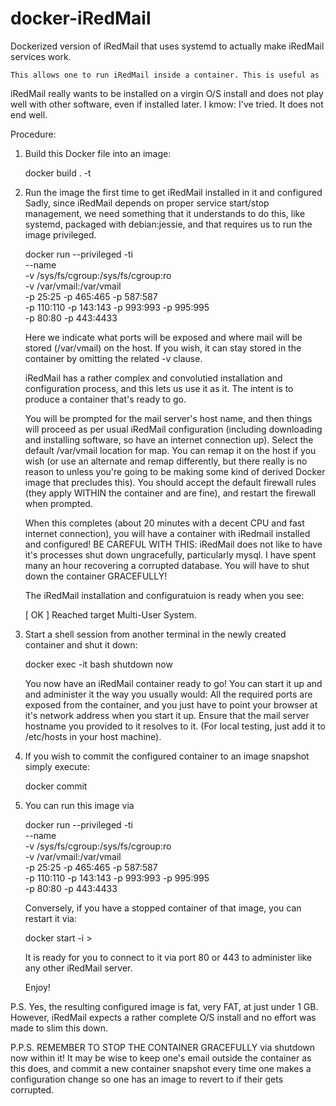 # docker-iRedMail
Dockerized version of iRedMail that uses systemd to actually make iRedMail services work.

    This allows one to run iRedMail inside a container. This is useful as
iRedMail really wants to be installed on a virgin O/S install and does not
play well with other software, even if installed later. I kmow: I've tried.
It does not end well.

Procedure:

1. Build this Docker file into an image:

	 docker build . -t <iRedMail image name>

2. Run the image the first time to get iRedMail installed in it and configured
   Sadly, since iRedMail depends on proper service start/stop management,
   we need something that it understands to do this, like systemd, packaged
   with debian:jessie, and that requires us to run the image privileged.

	 docker run --privileged -ti \
          --name <iRedMail container name> \
	        -v /sys/fs/cgroup:/sys/fs/cgroup:ro \
          -v /var/vmail:/var/vmail \
          -p 25:25 -p 465:465 -p 587:587 \
          -p 110:110 -p 143:143 -p 993:993 -p 995:995 \
          -p 80:80 -p 443:4433 \
	        <iRedMail image name>

   Here we indicate what ports will be exposed and where mail will be stored
(/var/vmail) on the host. If you wish, it can stay stored in the container
by omitting the related -v clause.

   iRedMail has a rather complex and convolutied installation and
configuration process, and this lets us use it as it. The intent is to produce
a container that's ready to go.

    You will be prompted for the mail server's host name, and then things will
proceed as per usual iRedMail configuration (including downloading and
installing software, so have an internet connection up). Select the default
/var/vmail location for map. You can remap it on the host if you wish (or use
an alternate and remap differently, but there really is no reason to unless
you're going to be making some kind of derived Docker image that precludes
this). You should accept the default firewall rules (they apply WITHIN the
container and are fine), and restart the firewall when prompted.

    When this completes (about 20 minutes with a decent CPU and fast internet
connection), you will have a container with iRedmail installed and configured!
BE CAREFUL WITH THIS: iRedMail does not like to have it's processes shut down
ungracefully, particularly mysql. I have spent many an hour recovering a
corrupted database. You will have to shut down the container GRACEFULLY!

    The iRedMail installation and configuratuion is ready when you see:

 	  [  OK  ] Reached target Multi-User System.

3) Start a shell session from another terminal in the newly created container
   and shut it down:

	 docker exec -it <container name> bash
	 shutdown now

   You now have an iRedMail container ready to go! You can start it up and
and administer it the way you usually would: All the required ports are
exposed from the container, and you just have to point your browser at it's
network address when you start it up. Ensure that the mail server hostname
you provided to it resolves to it. (For local testing, just add it to
/etc/hosts in your host machine).

4) If you wish to commit the configured container to an image snapshot
   simply execute:

	 docker commit <container name> <iRedMail image name>

5) You can run this image via

	docker run --privileged -ti \
	    --name <iRedMail container name> \
	    -v /sys/fs/cgroup:/sys/fs/cgroup:ro \
	    -v /var/vmail:/var/vmail \
	    -p 25:25 -p 465:465 -p 587:587 \
	    -p 110:110 -p 143:143 -p 993:993 -p 995:995 \
	    -p 80:80 -p 443:4433 \
	    <iRedMail image name>

    Conversely, if you have a stopped container of that image, you can
restart it via:

	  docker start -i <iRedMail container name>>

    It is ready for you to connect to it via port 80 or 443 to administer
like any other iRedMail server.

    Enjoy!

P.S. Yes, the resulting configured image is fat, very FAT, at just under
1 GB. However, iRedMail expects a rather complete O/S install and no effort
was made to slim this down.

P.P.S. REMEMBER TO STOP THE CONTAINER GRACEFULLY via shutdown now within it!
It may be wise to keep one's email outside the container as this does, and
commit a new container snapshot every time one makes a configuration change
so one has an image to revert to if their gets corrupted.

